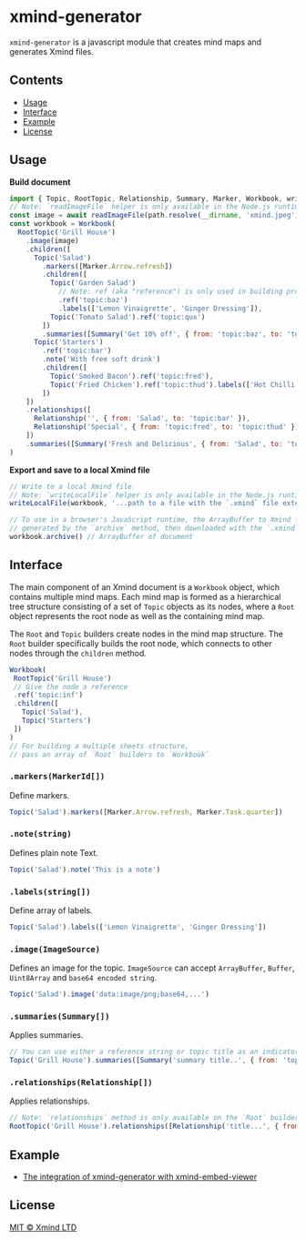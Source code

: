 # xmind-generator

`xmind-generator` is a javascript module that creates mind maps and generates Xmind files.

## Contents

<!-- - [Install](#Install) -->
- [Usage](#usage)
- [Interface](#interface)
- [Example](#example)
- [License](#license)

## Usage

**Build document**

```javascript
import { Topic, RootTopic, Relationship, Summary, Marker, Workbook, writeLocalFile, readLocalImage } from 'xmind-generator'
// Note: `readImageFile` helper is only available in the Node.js runtime
const image = await readImageFile(path.resolve(__dirname, 'xmind.jpeg'))
const workbook = Workbook(
  RootTopic('Grill House')
    .image(image)
    .children([
      Topic('Salad')
        .markers([Marker.Arrow.refresh])
        .children([
          Topic('Garden Salad')
            // Note: ref (aka "reference") is only used in building procedure, is not saved in exported Xmind file.
            .ref('topic:baz')
            .labels(['Lemon Vinaigrette', 'Ginger Dressing']),
          Topic('Tomato Salad').ref('topic:qux')
        ])
        .summaries([Summary('Get 10% off', { from: 'topic:baz', to: 'topic:qux' })]),
      Topic('Starters')
        .ref('topic:bar')
        .note('With free soft drink')
        .children([
          Topic('Smoked Bacon').ref('topic:fred'),
          Topic('Fried Chicken').ref('topic:thud').labels(['Hot Chilli'])
        ])
    ])
    .relationships([
      Relationship('', { from: 'Salad', to: 'topic:bar' }),
      Relationship('Special', { from: 'topic:fred', to: 'topic:thud' })
    ])
    .summaries([Summary('Fresh and Delicious', { from: 'Salad', to: 'topic:bar' })])
)
```

**Export and save to a local Xmind file**
```javascript
// Write to a local Xmind file
// Note: `writeLocalFile` helper is only available in the Node.js runtime
writeLocalFile(workbook, '...path to a file with the `.xmind` file extension')

// To use in a browser's JavaScript runtime, the ArrayBuffer to Xmind file can be
// generated by the `archive` method, then downloaded with the `.xmind` file extension
workbook.archive() // ArrayBuffer of document
```

## Interface

The main component of an Xmind document is a `Workbook` object, which contains multiple mind maps. Each mind map is formed as a hierarchical tree structure consisting of a set of `Topic` objects as its nodes, where a `Root` object represents the root node as well as the containing mind map.

The `Root` and `Topic` builders create nodes in the mind map structure. The `Root` builder specifically builds the root node, which connects to other nodes through the `children` method.

 ```javascript
Workbook(
  RootTopic('Grill House')
  // Give the node a reference
  .ref('topic:inf')
  .children([
    Topic('Salad'),
    Topic('Starters')
  ])
)
// For building a multiple sheets structure,
// pass an array of `Root` builders to `Workbook`
 ```

### `.markers(MarkerId[])`

Define markers.

```javascript
Topic('Salad').markers([Marker.Arrow.refresh, Marker.Task.quarter])
```

### `.note(string)`
Defines plain note Text.
```javascript
Topic('Salad').note('This is a note')
```

### `.labels(string[])`
Define array of labels.
```javascript
Topic('Salad').labels(['Lemon Vinaigrette', 'Ginger Dressing'])
```
### `.image(ImageSource)`
Defines an image for the topic. `ImageSource` can accept `ArrayBuffer`, `Buffer`, `Uint8Array` and `base64 encoded string`.
```javascript
Topic('Salad').image('data:image/png;base64,...')
```
### `.summaries(Summary[])`
Applies summaries.
```javascript
// You can use either a reference string or topic title as an indicator, and make sure they are unique.
Topic('Grill House').summaries([Summary('summary title..', { from: 'topic:foo', to: 'topic:bar' })])
```
### `.relationships(Relationship[])`
Applies relationships.
```javascript
// Note: `relationships` method is only available on the `Root` builder
RootTopic('Grill House').relationships([Relationship('title...', { from: 'topic:foo', to: 'topic:bar' })])
```

## Example

- [The integration of xmind-generator with xmind-embed-viewer](examples/integration-embed-viewer/README.md)



## License

[MIT © Xmind LTD](./LICENSE)



